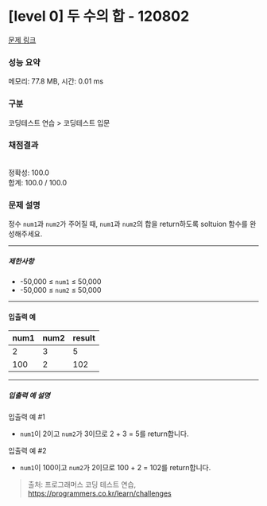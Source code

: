 # [level 0] 두 수의 합 - 120802 

[문제 링크](https://school.programmers.co.kr/learn/courses/30/lessons/120802) 

### 성능 요약

메모리: 77.8 MB, 시간: 0.01 ms

### 구분

코딩테스트 연습 > 코딩테스트 입문

### 채점결과

<br/>정확성: 100.0<br/>합계: 100.0 / 100.0

### 문제 설명

<p>정수 <code>num1</code>과 <code>num2</code>가 주어질 때, <code>num1</code>과 <code>num2</code>의 합을 return하도록 soltuion 함수를 완성해주세요.</p>

<hr>

<h5>제한사항</h5>

<ul>
<li>-50,000 ≤ <code>num1</code> ≤ 50,000</li>
<li>-50,000 ≤ <code>num2</code> ≤ 50,000</li>
</ul>

<hr>

<h4>입출력 예</h4>
<table class="table">
        <thead><tr>
<th>num1</th>
<th>num2</th>
<th>result</th>
</tr>
</thead>
        <tbody><tr>
<td>2</td>
<td>3</td>
<td>5</td>
</tr>
<tr>
<td>100</td>
<td>2</td>
<td>102</td>
</tr>
</tbody>
      </table>
<hr>

<h5>입출력 예 설명</h5>

<p>입출력 예 #1</p>

<ul>
<li><code>num1</code>이 2이고 <code>num2</code>가 3이므로 2 + 3 = 5를 return합니다.</li>
</ul>

<p>입출력 예 #2</p>

<ul>
<li><code>num1</code>이 100이고 <code>num2</code>가 2이므로 100 + 2 = 102를 return합니다.</li>
</ul>


> 출처: 프로그래머스 코딩 테스트 연습, https://programmers.co.kr/learn/challenges
